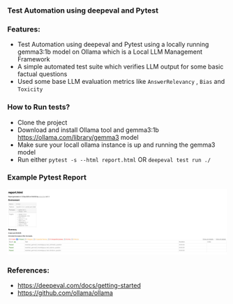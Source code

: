### Test Automation using deepeval and Pytest 

### Features:
- Test Automation using deepeval and Pytest using a locally running gemma3:1b model on Ollama which is a Local LLM Management Framework
- A simple automated test suite which verifies LLM output for some basic factual questions
- Used some base LLM evaluation metrics like `AnswerRelevancy` , `Bias` and `Toxicity`


### How to Run tests?
- Clone the project 
- Download and install Ollama tool and gemma3:1b https://ollama.com/library/gemma3 model
- Make sure your locall ollama instance is up and running the gemma3 model 
- Run either `pytest -s --html report.html` OR `deepeval test run ./`

### Example Pytest Report
![Test Report Screenshot](html_report_screenshot.png)


### References:
- https://deepeval.com/docs/getting-started
- https://github.com/ollama/ollama
